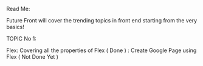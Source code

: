 Read Me:

Future Front will cover the trending topics in front end starting from the very basics!


TOPIC No 1:

Flex: Covering all the properties of Flex ( Done )
    : Create Google Page using Flex ( Not Done Yet )